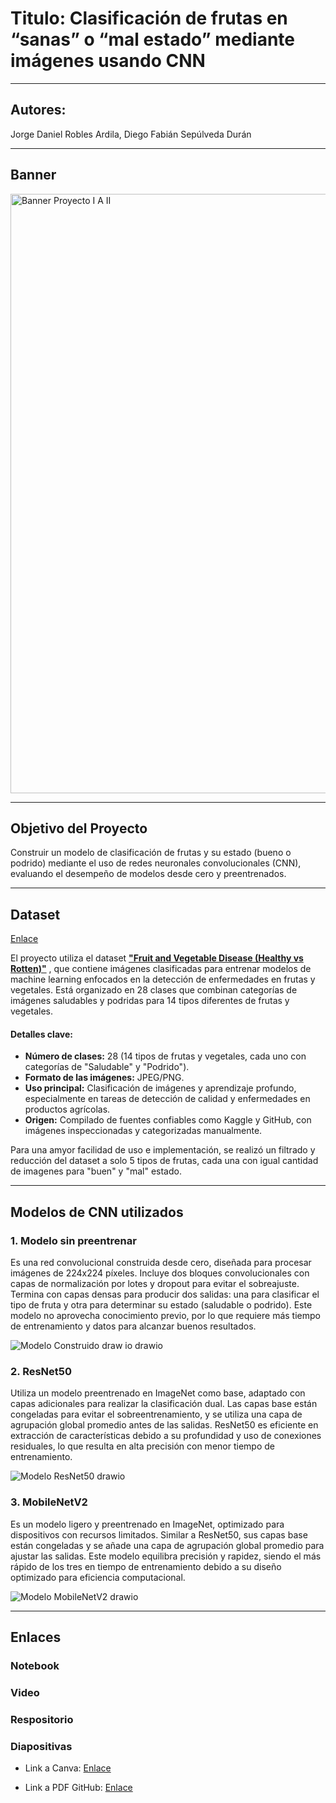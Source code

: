 # Titulo: Clasificación de frutas en “sanas” o “mal estado” mediante imágenes usando CNN

***

## Autores:
Jorge Daniel Robles Ardila, Diego Fabián Sepúlveda Durán

***
## Banner

<img width="959" alt="Banner Proyecto I A  II" src="https://github.com/user-attachments/assets/1ac089c5-caad-432b-a765-57d59ec9fa01">

***

## Objetivo del Proyecto  
Construir un modelo de clasificación de frutas y su estado (bueno o podrido) mediante el uso de redes neuronales convolucionales (CNN), evaluando el desempeño de modelos desde cero y preentrenados.

***

## Dataset

[Enlace](https://www.kaggle.com/datasets/muhammad0subhan/fruit-and-vegetable-disease-healthy-vs-rotten)

El proyecto utiliza el dataset [**"Fruit and Vegetable Disease (Healthy vs Rotten)"**](https://www.kaggle.com/datasets/muhammad0subhan/fruit-and-vegetable-disease-healthy-vs-rotten) , que contiene imágenes clasificadas para entrenar modelos de machine learning enfocados en la detección de enfermedades en frutas y vegetales. Está organizado en 28 clases que combinan categorías de imágenes saludables y podridas para 14 tipos diferentes de frutas y vegetales. 

#### Detalles clave:
- **Número de clases:** 28 (14 tipos de frutas y vegetales, cada uno con categorías de "Saludable" y "Podrido").  
- **Formato de las imágenes:** JPEG/PNG.  
- **Uso principal:** Clasificación de imágenes y aprendizaje profundo, especialmente en tareas de detección de calidad y enfermedades en productos agrícolas.  
- **Origen:** Compilado de fuentes confiables como Kaggle y GitHub, con imágenes inspeccionadas y categorizadas manualmente.  

Para una amyor facilidad de uso e implementación, se realizó un filtrado y reducción del dataset a solo 5 tipos de frutas, cada una con igual cantidad de imagenes para "buen" y "mal" estado.

***

## Modelos de CNN utilizados 

### 1. Modelo sin preentrenar  
   Es una red convolucional construida desde cero, diseñada para procesar imágenes de 224x224 píxeles. Incluye dos bloques convolucionales con capas de normalización por lotes y dropout para evitar el sobreajuste. Termina con capas densas para producir dos salidas: una para clasificar el tipo de fruta y otra para determinar su estado (saludable o podrido). Este modelo no aprovecha conocimiento previo, por lo que requiere más tiempo de entrenamiento y datos para alcanzar buenos resultados.

![Modelo Construido draw io drawio](https://github.com/user-attachments/assets/381178d1-0068-4d7e-9894-a18feb680fff)


### 2. ResNet50  
   Utiliza un modelo preentrenado en ImageNet como base, adaptado con capas adicionales para realizar la clasificación dual. Las capas base están congeladas para evitar el sobreentrenamiento, y se utiliza una capa de agrupación global promedio antes de las salidas. ResNet50 es eficiente en extracción de características debido a su profundidad y uso de conexiones residuales, lo que resulta en alta precisión con menor tiempo de entrenamiento.

![Modelo ResNet50 drawio](https://github.com/user-attachments/assets/71c2429b-29d4-4593-b906-78e8335da2fb)


### 3. MobileNetV2  
   Es un modelo ligero y preentrenado en ImageNet, optimizado para dispositivos con recursos limitados. Similar a ResNet50, sus capas base están congeladas y se añade una capa de agrupación global promedio para ajustar las salidas. Este modelo equilibra precisión y rapidez, siendo el más rápido de los tres en tiempo de entrenamiento debido a su diseño optimizado para eficiencia computacional.  

![Modelo MobileNetV2 drawio](https://github.com/user-attachments/assets/7aeb4185-e38b-47e5-89fc-a73870d42fc6)


***

## Enlaces

### Notebook


### Video


### Respositorio


### Diapositivas

- Link a Canva: [Enlace](https://www.canva.com/design/DAGX3mzzigo/E-F6DVekohHSC3ffuAq21g/edit?utm_content=DAGX3mzzigo&utm_campaign=designshare&utm_medium=link2&utm_source=sharebutton)

- Link a PDF GitHub: [Enlace](https://github.com/Daniel121224/I.A.-2-Proyecto-Clasificacion-de-Frutas/blob/main/Diapositivas%20I.A.%202%2C%20Entrega%20Final.pdf)



